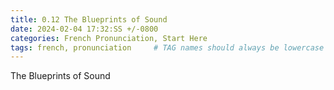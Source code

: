 ```yaml
---
title: 0.12 The Blueprints of Sound
date: 2024-02-04 17:32:SS +/-0800
categories: French Pronunciation, Start Here
tags: french, pronunciation     # TAG names should always be lowercase
---
```


The Blueprints of Sound

